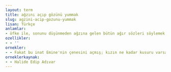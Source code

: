 ```yaml
---
layout: term
title: ağzını açıp gözünü yummak
slug: agzini-acip-gozunu-yummak
lisan: Türkçe
anlamlar:
- öfke ile, sonunu düşünmeden ağzına gelen bütün ağır sözleri söylemek
ozellikler:
- - ''
ornekler:
- - Fakat bu inat Emine'nin çenesini açmış; kızın ne kadar kusuru varsa babasından geldiğini söylerken Tevfik'e ağzını açmış, gözünü yummuştu.
orneklerkaynak:
- - Halide Edip Adıvar
---
```

